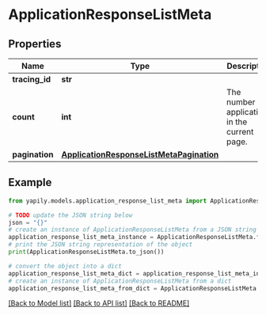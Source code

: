 # ApplicationResponseListMeta


## Properties

Name | Type | Description | Notes
------------ | ------------- | ------------- | -------------
**tracing_id** | **str** |  | [optional] 
**count** | **int** | The number of applications in the current page. | [optional] 
**pagination** | [**ApplicationResponseListMetaPagination**](ApplicationResponseListMetaPagination.md) |  | [optional] 

## Example

```python
from yapily.models.application_response_list_meta import ApplicationResponseListMeta

# TODO update the JSON string below
json = "{}"
# create an instance of ApplicationResponseListMeta from a JSON string
application_response_list_meta_instance = ApplicationResponseListMeta.from_json(json)
# print the JSON string representation of the object
print(ApplicationResponseListMeta.to_json())

# convert the object into a dict
application_response_list_meta_dict = application_response_list_meta_instance.to_dict()
# create an instance of ApplicationResponseListMeta from a dict
application_response_list_meta_from_dict = ApplicationResponseListMeta.from_dict(application_response_list_meta_dict)
```
[[Back to Model list]](../README.md#documentation-for-models) [[Back to API list]](../README.md#documentation-for-api-endpoints) [[Back to README]](../README.md)


